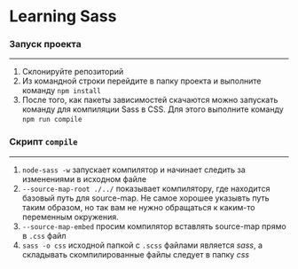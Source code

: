 # Learning Sass
### Запуск проекта
---

1. Склонируйте репозиторий
2. Из командной строки перейдите в папку проекта и выполните команду
`npm install`
3. После того, как пакеты зависимостей скачаются можно запускать команду для компиляции Sass в CSS. Для этого выполните команду
`npm run compile`

### Скрипт `compile`
---

1. `node-sass -w` запускает компилятор и начинает следить за изменениями в исходном файле
2. `--source-map-root ./../` показывает компилятору, где находится базовый путь для source-map. Не самое хорошее указывть путь таким образом, но так вам не нужно обращаться к каким-то переменным окружения.
3. `--source-map-embed` просим компилятор вставлять source-map прямо в `.css` файл
4. `sass -o css` исходной папкой с `.scss` файлами является _sass_, а складывать скомпилированные файлы следует в папку _css_
